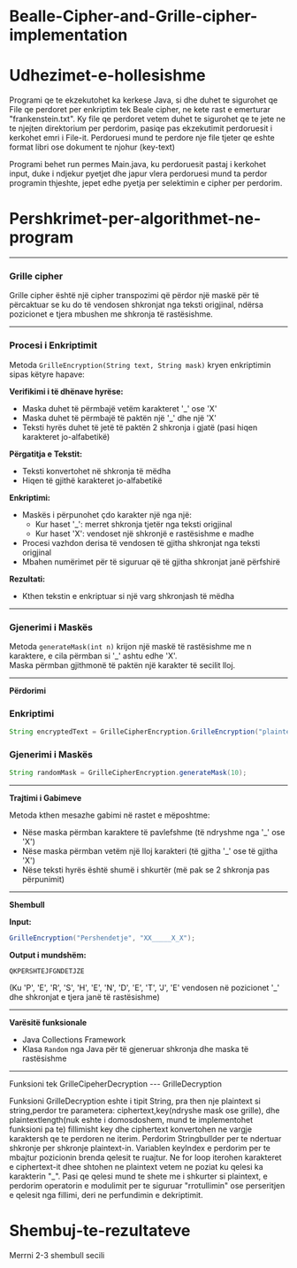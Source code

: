 # Bealle-Cipher-and-Grille-cipher-implementation

# Udhezimet-e-hollesishme

Programi qe te ekzekutohet ka kerkese Java, si dhe duhet te sigurohet qe File qe perdoret per enkriptim tek Beale cipher, ne kete rast
e emerturar "frankenstein.txt". Ky file qe perdoret vetem duhet te sigurohet qe te jete ne te njejten direktorium per perdorim, pasiqe pas ekzekutimit
perdoruesit i kerkohet emri i File-it. Perdoruesi mund te perdore nje file tjeter qe eshte format libri ose dokument te njohur (key-text)

Programi behet run permes Main.java, ku perdoruesit pastaj i kerkohet input, duke i ndjekur pyetjet dhe japur vlera perdoruesi mund ta perdor programin thjeshte, jepet edhe pyetja per selektimin e cipher per perdorim.



# Pershkrimet-per-algorithmet-ne-program


---

### Grille cipher
Grille cipher është një cipher transpozimi që përdor një maskë për të përcaktuar se ku do të vendosen shkronjat nga teksti origjinal, ndërsa pozicionet e tjera mbushen me shkronja të rastësishme.

---


### Procesi i Enkriptimit

Metoda `GrilleEncryption(String text, String mask)` kryen enkriptimin sipas këtyre hapave:



**Verifikimi i të dhënave hyrëse:**

- Maska duhet të përmbajë vetëm karakteret '_' ose 'X'
- Maska duhet të përmbajë të paktën një '_' dhe një 'X'
- Teksti hyrës duhet të jetë të paktën 2 shkronja i gjatë (pasi hiqen karakteret jo-alfabetikë)

**Përgatitja e Tekstit:**

- Teksti konvertohet në shkronja të mëdha
- Hiqen të gjithë karakteret jo-alfabetikë

**Enkriptimi:**

- Maskës i përpunohet çdo karakter një nga një:
    - Kur haset '_': merret shkronja tjetër nga teksti origjinal
    - Kur haset 'X': vendoset një shkronjë e rastësishme e madhe
- Procesi vazhdon derisa të vendosen të gjitha shkronjat nga teksti origjinal
- Mbahen numërimet për të siguruar që të gjitha shkronjat janë përfshirë

**Rezultati:**

- Kthen tekstin e enkriptuar si një varg shkronjash të mëdha

---

### Gjenerimi i Maskës

Metoda `generateMask(int n)` krijon një maskë të rastësishme me n karaktere, e cila përmban si '_' ashtu edhe 'X'.  
Maska përmban gjithmonë të paktën një karakter të secilit lloj.

---

**Përdorimi**

### Enkriptimi
```java
String encryptedText = GrilleCipherEncryption.GrilleEncryption("plaintext", "X_X__XX_X_");
```

### Gjenerimi i Maskës
```java
String randomMask = GrilleCipherEncryption.generateMask(10);
```

---

**Trajtimi i Gabimeve**

Metoda kthen mesazhe gabimi në rastet e mëposhtme:

- Nëse maska përmban karaktere të pavlefshme (të ndryshme nga '_' ose 'X')
- Nëse maska përmban vetëm një lloj karakteri (të gjitha '_' ose të gjitha 'X')
- Nëse teksti hyrës është shumë i shkurtër (më pak se 2 shkronja pas përpunimit)

---

**Shembull**

**Input:**
```java
GrilleEncryption("Pershendetje", "XX_____X_X");
```

**Output i mundshëm:**
```
QKPERSHTEJFGNDETJZE
```
(Ku 'P', 'E', 'R', 'S', 'H', 'E', 'N', 'D', 'E', 'T', 'J', 'E' vendosen në pozicionet '_' dhe shkronjat e tjera janë të rastësishme)

---

**Varësitë funksionale**

- Java Collections Framework
- Klasa `Random` nga Java për të gjeneruar shkronja dhe maska të rastësishme

---

















Funksioni tek GrilleCipeherDecryption --- GrilleDecryption

Funksioni GrilleDecryption eshte i tipit String, pra then nje plaintext si string,perdor tre parametera: ciphertext,key(ndryshe mask ose grille), dhe plaintextlength(nuk eshte i domosdoshem, mund te implementohet funksioni pa te)
fillimisht key dhe ciphertext konvertohen ne vargje karaktersh qe te perdoren ne iterim. Perdorim Stringbullder per te ndertuar shkronje per shkronje plaintext-in. Variablen keyIndex e perdorim per te mbajtur pozicionin brenda qelesit te ruajtur. Ne for loop iterohen karakteret e ciphertext-it dhee shtohen ne plaintext vetem ne poziat ku qelesi ka karakterin "_". Pasi qe qelesi mund te shete me i shkurter si plaintext, e perdorim operatorin e modulimit per te siguruar "rrotullimin" ose perseritjen e  qelesit nga fillimi, deri ne perfundimin e dekriptimit. 

# Shembuj-te-rezultateve

Merrni 2-3 shembull secili 